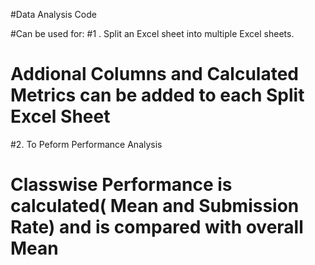 #Data Analysis Code

#Can be used for:
#1 . Split an Excel sheet into multiple Excel sheets.
#    Addional Columns and Calculated Metrics can be added to each Split Excel Sheet
#2. To Peform Performance Analysis
#    Classwise Performance is calculated( Mean and Submission Rate) and is compared with overall Mean
